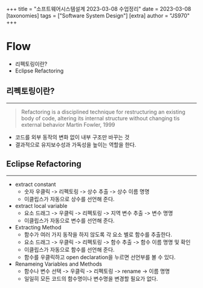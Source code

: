 +++
title = "소프트웨어시스템설계 2023-03-08 수업정리"
date = 2023-03-08
[taxonomies]
tags = ["Software System Design"]
[extra]
author = "JS970"
+++
# Flow
- 리펙토링이란?
- Eclipse Refactoring

## 리펙토링이란?
---
> Refactoring is a disciplined technique for restructuring an existing body of code, altering its internal structure without changing tis external behavior
> Martin Fowler, 1999
- 코드를 외부 동작의 변화 없이 내부 구조만 바꾸는 것
- 결과적으로 유지보수성과 가독성을 높이는 역할을 한다.

## Eclipse Refactoring
--- 
- extract constant
	- 숫자 우클릭 -> 리펙토링 -> 상수 추출 -> 상수 이름 명명
	- 이클립스가 자동으로 상수를 선언해 준다.
- extract local variable
	- 요소 드래그 -> 우클릭 -> 리펙토링 -> 지역 변수 추출 -> 변수 명명
	- 이클립스가 자동으로 변수를 선언해 준다.
- Extracting Method
	- 함수가 여러 가지 동작을 하지 않도록 각 요소 별로 함수를 추출한다.
	- 요소 드래그 -> 우클릭 -> 리펙토링 -> 함수 추출 -> 함수 이름 명명 및 확인
	- 이클립스가 자동으로 함수를 선언해 준다. 
	- 함수를 우클릭하고 open declaration을 누르면 선언부를 볼 수 있다.
- Renameing Variables and Methods
	- 함수나 변수 선택 -> 우클릭 -> 리펙토링 -> rename -> 이름 명명
	- 일일히 모든 코드의 함수명이나 변수명을 변경할 필요가 없다.